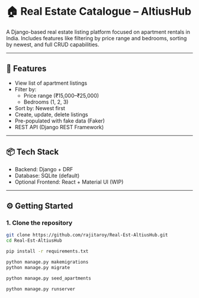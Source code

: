 # 🏠 Real Estate Catalogue – AltiusHub

A Django-based real estate listing platform focused on apartment rentals in India. Includes features like filtering by price range and bedrooms, sorting by newest, and full CRUD capabilities.

---

## 🚀 Features

- View list of apartment listings
- Filter by:
  - Price range (₹15,000–₹25,000)
  - Bedrooms (1, 2, 3)
- Sort by: Newest first
- Create, update, delete listings
- Pre-populated with fake data (Faker)
- REST API (Django REST Framework)

---

## 📦 Tech Stack

- Backend: Django + DRF
- Database: SQLite (default)
- Optional Frontend: React + Material UI (WIP)

---

## ⚙️ Getting Started

### 1. Clone the repository

```bash
git clone https://github.com/rajitaroy/Real-Est-AltiusHub.git
cd Real-Est-AltiusHub

pip install -r requirements.txt

python manage.py makemigrations
python manage.py migrate

python manage.py seed_apartments

python manage.py runserver
